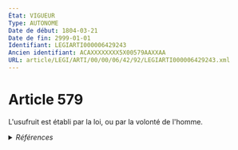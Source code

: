 ```yaml
---
État: VIGUEUR
Type: AUTONOME
Date de début: 1804-03-21
Date de fin: 2999-01-01
Identifiant: LEGIARTI000006429243
Ancien identifiant: ACAXXXXXXXX5X00579AAXXAA
URL: article/LEGI/ARTI/00/00/06/42/92/LEGIARTI000006429243.xml
---
```


<h1>Article 579</h1>

L'usufruit est établi par la loi, ou par la volonté de l'homme.


<details>
  <summary><em>Références</em></summary>

  <h2>Références faites par l'article</h2>
  
  <ul>
    <li>
      CODIFICATION source Loi 1804-01-30
    </li>
    <li>
      CREATION source Loi 1804-01-30 promulguée le 9 février 1804
    </li>
  </ul>
</details>
